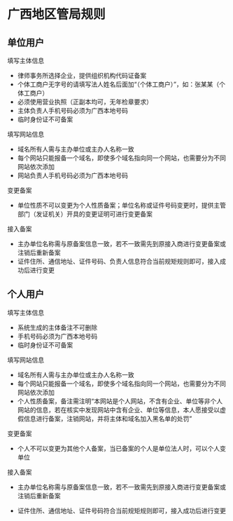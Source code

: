# 广西地区管局规则

## 单位用户

填写主体信息

* 律师事务所选择企业，提供组织机构代码证备案
* 个体工商户无字号的请填写法人姓名后面加“（个体工商户）”，如：张某某（个体工商户）
* 必须使用营业执照（正副本均可，无年检章要求）
* 主体负责人手机号码必须为广西本地号码
* 临时身份证不可备案

填写网站信息

* 域名所有人需与主办单位或主办人名称一致
* 每个网站只能报备一个域名，即使多个域名指向同一个网站，也需要分为不同网站依次添加
* 网站负责人手机号码必须为广西本地号码


变更备案

* 单位性质不可以变更为个人性质备案；单位名称或证件号码变更时，提供主管部门（发证机关）开具的变更证明可进行变更备案

接入备案

* 主办单位名称需与原备案信息一致，若不一致需先到原接入商进行变更备案或注销后重新备案
* 证件住所、通信地址、证件号码、负责人信息符合当前规矩规则即可，接入成功后进行变更

## 个人用户

填写主体信息

* 系统生成的主体备注不可删除
* 手机号码必须为广西本地号码
* 临时身份证不可备案

填写网站信息

* 域名所有人需与主办单位或主办人名称一致
* 每个网站只能报备一个域名，即使多个域名指向同一个网站，也需要分为不同网站依次添加
* 个人性质备案，备注需注明“本网站是个人网站，不含有企业、单位等非个人网站的信息，若在核实中发现网站中含有企业、单位等信息，本人愿接受以虚假信息进行备案，注销网站，并将主体和域名加入黑名单的处罚”


变更备案

* 个人不可以变更为其他个人备案，当已备案的个人是单位法人时，可以个人变单位
 
接入备案

* 主办单位名称需与原备案信息一致，若不一致需先到原接入商进行变更备案或注销后重新备案
* 证件住所、通信地址、证件号码符合当前规矩规则即可，接入成功后进行变更


  [1]: a
  [2]: a
